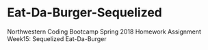 # Eat-Da-Burger-Sequelized
Northwestern Coding Bootcamp Spring 2018 Homework Assignment Week15: Sequelized Eat-Da-Burger
